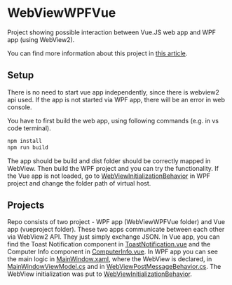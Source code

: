 # WebViewWPFVue

Project showing possible interaction between Vue.JS web app and WPF app (using WebView2).

You can find more information about this project in [this article](https://daliborstys.com/mvvm/hybrid-apps-with-wpf-vue-js-using-webview2/).

## Setup

There is no need to start vue app independently, since there is webview2 api used. If the app is not started via WPF app, there will be an error in web console.

You have to first build the web app, using following commands (e.g. in vs code terminal).

```sh
npm install
npm run build
```

The app should be build and dist folder should be correctly mapped in WebView. Then build the WPF project and you can try the functionality. If the Vue app is not loaded, go to [WebViewInitializationBehavior](https://github.com/DlbSt/WebViewWPFVue/blob/main/WebViewWPFVue/Behaviors/WebViewInitializationBehavior.cs) in WPF project and change the folder path of virtual host.

## Projects

Repo consists of two project - WPF app (WebViewWPFVue folder) and Vue app (vueproject folder). These two apps communicate between each other via WebView2 API. They just simply exchange JSON. In Vue app, you can find the Toast Notification component in [ToastNotification.vue](https://github.com/DlbSt/WebViewWPFVue/blob/main/vueproject/src/components/ToastNotification.vue) and the Computer Info component in [ComputerInfo.vue](https://github.com/DlbSt/WebViewWPFVue/blob/main/vueproject/src/components/ComputerInfo.vue). In WPF app you can see the main logic in [MainWindow.xaml](https://github.com/DlbSt/WebViewWPFVue/blob/main/WebViewWPFVue/Views/MainWindow.xaml), where the WebView is declared, in [MainWindowViewModel.cs](https://github.com/DlbSt/WebViewWPFVue/blob/main/WebViewWPFVue/ViewModels/MainWindowViewModel.cs) and in [WebViewPostMessageBehavior.cs](https://github.com/DlbSt/WebViewWPFVue/blob/main/WebViewWPFVue/Behaviors/WebViewPostMessageBehavior.cs). The WebView initialization was put to [WebViewInitializationBehavior](https://github.com/DlbSt/WebViewWPFVue/blob/main/WebViewWPFVue/Behaviors/WebViewInitializationBehavior.cs).
